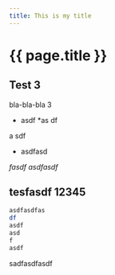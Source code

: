 ```yaml
---
title: This is my title
---
```


# {{ page.title }}

## Test 3

bla-bla-bla 3

* asdf *as df

a sdf

* asdfasd

*fasdf* _asdfasdf_

## tesfasdf 12345

```bash
asdfasdfas
df
asdf
asd
f
asdf
```

sadfasdfasdf
